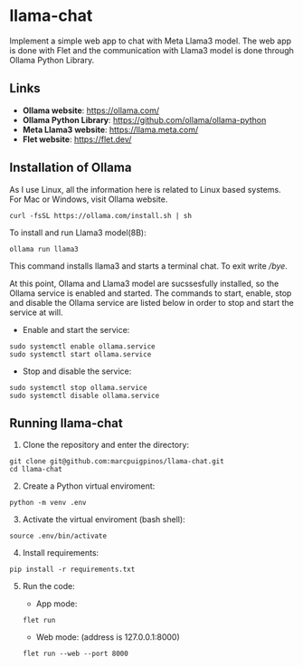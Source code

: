 # llama-chat

Implement a simple web app to chat with Meta Llama3 model. The web app is done with Flet and the communication with Llama3 model is done through Ollama Python Library. 

## Links

* **Ollama website**: https://ollama.com/
* **Ollama Python Library**: https://github.com/ollama/ollama-python
* **Meta Llama3 website**: https://llama.meta.com/
* **Flet website**: https://flet.dev/

## Installation of Ollama

As I use Linux, all the information here is related to Linux based systems. For Mac or Windows, visit Ollama website.

```console
curl -fsSL https://ollama.com/install.sh | sh
```

To install and run Llama3 model(8B):

```console
ollama run llama3
```

This command installs llama3 and starts a terminal chat. To exit write */bye*. 

At this point, Ollama and Llama3 model are sucssesfully installed, so the Ollama service is enabled and started. The commands to start, enable, stop and disable the Ollama service are listed below in order to stop and start the service at will.

* Enable and start the service:

```console
sudo systemctl enable ollama.service
sudo systemctl start ollama.service
```

* Stop and disable the service:

```console
sudo systemctl stop ollama.service
sudo systemctl disable ollama.service
```

## Running llama-chat

1. Clone the repository and enter the directory:

```console
git clone git@github.com:marcpuigpinos/llama-chat.git
cd llama-chat
```

2. Create a Python virtual enviroment:

```console
python -m venv .env
```

3. Activate the virtual enviroment (bash shell):

```console
source .env/bin/activate
```

4. Install requirements:

```console
pip install -r requirements.txt
```

5. Run the code:

    - App mode:

    ```console
    flet run
    ```

    - Web mode: (address is 127.0.0.1:8000)
    
    ```console
    flet run --web --port 8000
    ```
